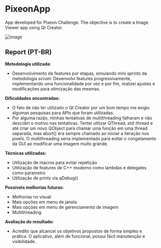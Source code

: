 # PixeonApp

App developed for Pixeon Challenge. The objective is to create a Image Viewer app using Qt Creator.

![image](https://user-images.githubusercontent.com/77353979/167266484-7194550e-636b-4d04-996b-907ea56d189f.png)

## Report (PT-BR)

**Metodologia utilizada:**
* Desenvolvimento de features por etapas, simulando mini sprints da metodologia scrum: Desenvolvi features progressivamente, implementando uma funcionalidade por vez e por fim, realizei ajustes e modificações para otimização das mesmas.

**Dificuldades encontradas:**
* O fato de não ter utilizado o Qt Creator por um bom tempo me exigiu algumas pesquisas para APIs que foram utilizadas.
* Por alguma razão, minhas tentativas de multithreading falharam e não descobri o motivo nas tentativas. Tentei utilizar QThread, std::thread e até criar um novo QObject para chamar uma função em uma thread separada, mas abort() era sempre chamado ao iniciar a iteração nos pixels. O multithreading seria implementado para evitar o congelamento da GUI ao modificar uma imagem muito grande.

**Técnicas utilizadas:**
* Utilização de macros para evitar repetição
* Utilização de features de C++ moderno como lambdas e delegates como parametro
* Utilização de prints via qDebug()

**Possíveis melhorias futuras:**
* Melhorias no visual
* Mais opções em menu de janela
* Mais opções em menu de gerenciamento de imagem
* Multithreading

**Avaliação do resultado:**
* Acredito que alcancei os objetivos propostos de forma simples e prática. O aplicativo, além de funcional, possui fácil manutenção e visibilidade.
